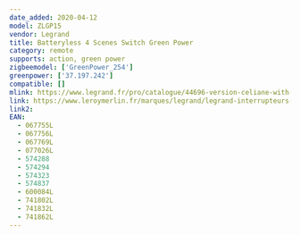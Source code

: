 ```yaml
---
date_added: 2020-04-12
model: ZLGP15
vendor: Legrand
title: Batteryless 4 Scenes Switch Green Power
category: remote
supports: action, green power
zigbeemodel: ['GreenPower_254']
greenpower: ['37.197.242']
compatible: []
mlink: https://www.legrand.fr/pro/catalogue/44696-version-celiane-with-netatmo/commande-sans-fils-sans-pile-self-e-celiane-with-netatmo-4-scenarios-enjoliveur-blanc
link: https://www.leroymerlin.fr/marques/legrand/legrand-interrupteurs-et-prises/commande-sans-fil-4-scenarios-legrand-celiane-with-netatmo-blanc-84710230.html
link2: 
EAN: 
  - 067755L
  - 067756L
  - 067769L
  - 077026L
  - 574288
  - 574294
  - 574323
  - 574837
  - 600084L
  - 741802L
  - 741832L
  - 741862L
---
```

